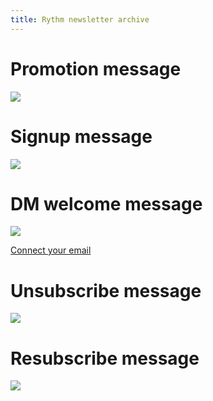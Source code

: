 ```yaml
---
title: Rythm newsletter archive
---
```

# Promotion message
<img src="https://jbmagination.com/RythmArchive/assets/newsletter1.png">

# Signup message
<img src="https://jbmagination.com/RythmArchive/assets/newsletter2.png">

# DM welcome message
<img src="https://jbmagination.com/RythmArchive/assets/newsletter3.png">

[Connect your email](https://rythm.fm/newsletter/subscribe)

# Unsubscribe message
<img src="https://jbmagination.com/RythmArchive/assets/newsletter4.png">

# Resubscribe message
<img src="https://jbmagination.com/RythmArchive/assets/newsletter5.png">
